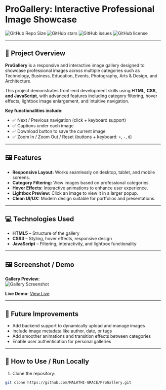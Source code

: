 # ProGallery: Interactive Professional Image Showcase

![GitHub Repo Size](https://img.shields.io/github/repo-size/YourUsername/ProGallery?style=for-the-badge) 
![GitHub stars](https://img.shields.io/github/stars/YourUsername/ProGallery?style=for-the-badge) 
![GitHub issues](https://img.shields.io/github/issues/YourUsername/ProGallery?style=for-the-badge) 
![GitHub license](https://img.shields.io/github/license/YourUsername/ProGallery?style=for-the-badge)

---

## 🌟 Project Overview
**ProGallery** is a responsive and interactive image gallery designed to showcase professional images across multiple categories such as Technology, Business, Education, Events, Photography, Arts & Design, and Architecture.  

This project demonstrates front-end development skills using **HTML, CSS, and JavaScript**, with advanced features including category filtering, hover effects, lightbox image enlargement, and intuitive navigation.  

**Key functionalities include:**  
- ✅ Next / Previous navigation (click + keyboard support)  
- ✅ Captions under each image  
- ✅ Download button to save the current image  
- ✅ Zoom In / Zoom Out / Reset (buttons + keyboard: `+`, `-`, `0`)  

---

## 🖼 Features

- **Responsive Layout:** Works seamlessly on desktop, tablet, and mobile screens.  
- **Category Filtering:** View images based on professional categories.  
- **Hover Effects:** Interactive animations to enhance user experience.  
- **Lightbox Preview:** Click an image to view it in a larger popup.  
- **Clean UI/UX:** Modern design suitable for portfolios and presentations.  

---

## 💻 Technologies Used

- **HTML5** – Structure of the gallery  
- **CSS3** – Styling, hover effects, responsive design  
- **JavaScript** – Filtering, interactivity, and lightbox functionality  

---

## 🖼 Screenshot / Demo

**Gallery Preview:**  
![Gallery Screenshot](./screenshot.png)  

**Live Demo:** [View Live](https://my-live-demo-link.com) 

---

## 🚀 Future Improvements

- Add backend support to dynamically upload and manage images  
- Include image metadata like author, date, or tags  
- Add smoother animations and transition effects between categories  
- Enable user authentication for personal galleries  

---

## 📁 How to Use / Run Locally

1. Clone the repository:
```bash
git clone https://github.com/MALATHI-GRACE/ProGallery.git
